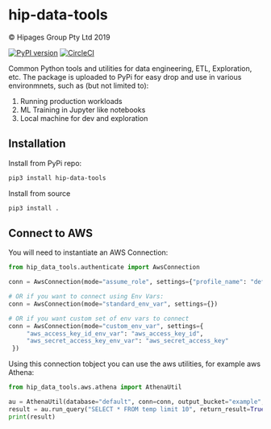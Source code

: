 # hip-data-tools
© Hipages Group Pty Ltd 2019

[![PyPI version](https://badge.fury.io/py/hip-data-tools.svg)](https://pypi.org/project/hip-data-tools/#history) 
[![CircleCI](https://circleci.com/gh/hipagesgroup/data-tools/tree/master.svg?style=svg)](https://circleci.com/gh/hipagesgroup/data-tools/tree/master)

Common Python tools and utilities for data engineering, ETL, Exploration, etc. 
The package is uploaded to PyPi for easy drop and use in various environmnets, such as (but not limited to):

1. Running production workloads
1. ML Training in Jupyter like notebooks
1. Local machine for dev and exploration

 
## Installation
Install from PyPi repo:
```bash
pip3 install hip-data-tools
```

Install from source
```bash
pip3 install .
```

## Connect to AWS 

You will need to instantiate an AWS Connection:
```python
from hip_data_tools.authenticate import AwsConnection

conn = AwsConnection(mode="assume_role", settings={"profile_name": "default"})

# OR if you want to connect using Env Vars:
conn = AwsConnection(mode="standard_env_var", settings={})

# OR if you want custom set of env vars to connect
conn = AwsConnection(mode="custom_env_var", settings={
     "aws_access_key_id_env_var": "aws_access_key_id",
     "aws_secret_access_key_env_var": "aws_secret_access_key"
 })

```

Using this connection tobject you can use the aws utilities, for example aws Athena:
```python
from hip_data_tools.aws.athena import AthenaUtil

au = AthenaUtil(database="default", conn=conn, output_bucket="example", output_key="tmp/scratch/")
result = au.run_query("SELECT * FROM temp limit 10", return_result=True)
print(result)
```
